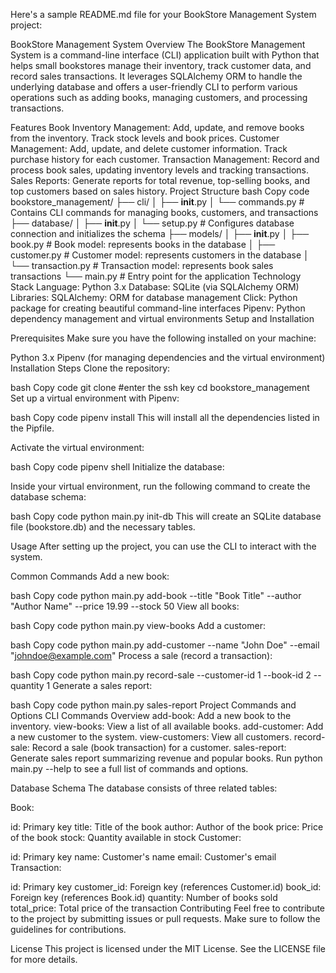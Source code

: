 
Here's a sample README.md file for your BookStore Management System project:

BookStore Management System
Overview
The BookStore Management System is a command-line interface (CLI) application built with Python that helps small bookstores manage their inventory, track customer data, and record sales transactions. It leverages SQLAlchemy ORM to handle the underlying database and offers a user-friendly CLI to perform various operations such as adding books, managing customers, and processing transactions.

Features
Book Inventory Management: Add, update, and remove books from the inventory. Track stock levels and book prices.
Customer Management: Add, update, and delete customer information. Track purchase history for each customer.
Transaction Management: Record and process book sales, updating inventory levels and tracking transactions.
Sales Reports: Generate reports for total revenue, top-selling books, and top customers based on sales history.
Project Structure
bash
Copy code
bookstore_management/
    ├── cli/
    │   ├── __init__.py
    │   └── commands.py           # Contains CLI commands for managing books, customers, and transactions
    ├── database/
    │   ├── __init__.py
    │   └── setup.py              # Configures database connection and initializes the schema
    ├── models/
    │   ├── __init__.py
    │   ├── book.py               # Book model: represents books in the database
    │   ├── customer.py           # Customer model: represents customers in the database
    │   └── transaction.py        # Transaction model: represents book sales transactions
    └── main.py                   # Entry point for the application
Technology Stack
Language: Python 3.x
Database: SQLite (via SQLAlchemy ORM)
Libraries:
SQLAlchemy: ORM for database management
Click: Python package for creating beautiful command-line interfaces
Pipenv: Python dependency management and virtual environments
Setup and Installation

Prerequisites
Make sure you have the following installed on your machine:

Python 3.x
Pipenv (for managing dependencies and the virtual environment)
Installation Steps
Clone the repository:

bash
Copy code
git clone #enter the ssh key
cd bookstore_management
Set up a virtual environment with Pipenv:

bash
Copy code
pipenv install
This will install all the dependencies listed in the Pipfile.

Activate the virtual environment:

bash
Copy code
pipenv shell
Initialize the database:

Inside your virtual environment, run the following command to create the database schema:

bash
Copy code
python main.py init-db
This will create an SQLite database file (bookstore.db) and the necessary tables.

Usage
After setting up the project, you can use the CLI to interact with the system.

Common Commands
Add a new book:

bash
Copy code
python main.py add-book --title "Book Title" --author "Author Name" --price 19.99 --stock 50
View all books:

bash
Copy code
python main.py view-books
Add a customer:

bash
Copy code
python main.py add-customer --name "John Doe" --email "johndoe@example.com"
Process a sale (record a transaction):

bash
Copy code
python main.py record-sale --customer-id 1 --book-id 2 --quantity 1
Generate a sales report:

bash
Copy code
python main.py sales-report
Project Commands and Options
CLI Commands Overview
add-book: Add a new book to the inventory.
view-books: View a list of all available books.
add-customer: Add a new customer to the system.
view-customers: View all customers.
record-sale: Record a sale (book transaction) for a customer.
sales-report: Generate sales report summarizing revenue and popular books.
Run python main.py --help to see a full list of commands and options.

Database Schema
The database consists of three related tables:

Book:

id: Primary key
title: Title of the book
author: Author of the book
price: Price of the book
stock: Quantity available in stock
Customer:

id: Primary key
name: Customer's name
email: Customer's email
Transaction:

id: Primary key
customer_id: Foreign key (references Customer.id)
book_id: Foreign key (references Book.id)
quantity: Number of books sold
total_price: Total price of the transaction
Contributing
Feel free to contribute to the project by submitting issues or pull requests. Make sure to follow the guidelines for contributions.

License
This project is licensed under the MIT License. See the LICENSE file for more details.